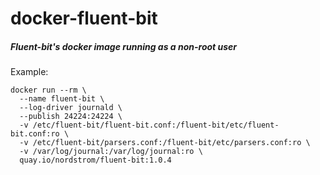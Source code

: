 docker-fluent-bit
=================

##### Fluent-bit's docker image running as a non-root user

Example:

```
docker run --rm \
  --name fluent-bit \
  --log-driver journald \
  --publish 24224:24224 \
  -v /etc/fluent-bit/fluent-bit.conf:/fluent-bit/etc/fluent-bit.conf:ro \
  -v /etc/fluent-bit/parsers.conf:/fluent-bit/etc/parsers.conf:ro \
  -v /var/log/journal:/var/log/journal:ro \
  quay.io/nordstrom/fluent-bit:1.0.4
```

